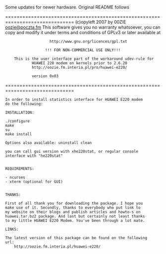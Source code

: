 Some updates for newer hardware. Original README follows

============================================================================== 
        (c)opyleft 2007                 by 00ZIE <oozie@poczta.fm>
    This software gives you no warranty whatsoever, you can copy and modify
    it under terms and conditions of GPLv3 or later available at
 
                        http://www.gnu.org/licences/gpl.txt

                      !!! FOR NON-COMMERCIAL USE ONLY!!!
 
        This is the user interface part of the workaround udev-rule for
                HUAWEI 220 modem on kernels prior to 2.6.20
                http://oozie.fm.interia.pl/pro/huawei-e220/
 
				version 0x03
==============================================================================

	In order to install statistics interface for HUAWEI E220 modem
	do the following:

	INSTALLATION:

	./configure
	make
	su
	make install

	Options also available: uninstall clean

	you can call gui version with xhe220stat, or regular console
	interface with "he220stat"
		

	REQUIREMENTS:

	- ncurses
	- xterm (optional for GUI)


	THANKS:

	First of all thank you for downloading the package. I hope you
	make use of it. Secondly, thanks to everybody who put link to
	my website on their blogs and publish articles and howto-s on
	huawei.tar.bz2 package. And last but certainly not least thanks
	to my little HUAWEI E220 Modem. You've been through a lot mate.

	LINKS:

	The latest version of this package can be found on the following
	url:
		http://oozie.fm.interia.pl/huawei-e220/

